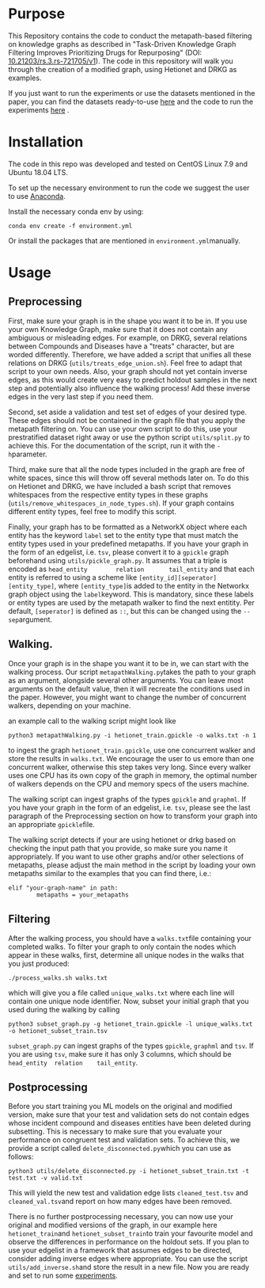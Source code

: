 # Purpose

This Repository contains the code to conduct the metapath-based filtering on knowledge graphs as described in "Task-Driven Knowledge Graph Filtering Improves Prioritizing Drugs for Repurposing" (DOI: [10.21203/rs.3.rs-721705/v1](https://doi.org/10.21203/rs.3.rs-721705/v1)).  The code in this repository will walk you through the creation of a modified graph, using Hetionet and DRKG as examples. 

If you just want to run the experiments or use the datasets mentioned in the paper, you can find the datasets ready-to-use [here](https://doi.org/10.5281/zenodo.5638999) and the code to run the experiments [here](https://github.com/fratajcz/metafilter-experiment) .

# Installation

The code in this repo was developed and tested on CentOS Linux 7.9 and Ubuntu 18.04 LTS.

To set up the necessary environment to run the code we suggest the user to use [Anaconda](https://www.anaconda.com/).

Install the necessary conda env by using:

```
conda env create -f environment.yml
```

Or install the packages that are mentioned in ```environment.yml```manually.

# Usage

## Preprocessing 

First, make sure your graph is in the shape you want it to be in. If you use your own Knowledge Graph, make sure that it does not contain any ambiguous or misleading edges. For example, on DRKG, several relations between Compounds and Diseases have a "treats" character, but are worded differently. Therefore, we have added a script that unifies all these relations on DRKG (```utils/treats_edge_union.sh```). Feel free to adapt that script to your own needs. Also, your graph should not yet contain inverse edges, as this would create very easy to predict holdout samples in the next step and potentially also influence the walking process! Add these inverse edges in the very last step if you need them.

Second, set aside a validation and test set of edges of your desired type. These edges should not be contained in the graph file that you apply the metapath filtering on. You can use your own script to do this, use your prestratified dataset right away or use the python script ```utils/split.py``` to achieve this. For the documentation of the script, run it with the ```-h```parameter.

Third, make sure that all the node types included in the graph are free of white spaces, since this will throw off several methods later on. To do this on Hetionet and DRKG, we have included a bash script that removes whitespaces from the respective entity types in these graphs (```utils/remove_whitespaces_in_node_types.sh```). If your graph contains different entity types, feel free to modify this script.

Finally, your graph has to be formatted as a NetworkX object where each entity has the keyword ```label``` set to the entity type that must match the entity types used in your predefined metapaths. If you have your graph in the form of an edgelist, i.e. ```tsv```, please convert it to a ```gpickle``` graph beforehand using ```utils/pickle_graph.py```. It assumes that a triple is encoded as ```head_entity        relation       tail_entity``` and that each entity is referred to using a scheme like ```[entity_id][seperator][entity_type]```, where ```[entity_type]```is added to the entity in the Networkx graph object using the ```label```keyword. This is mandatory, since these labels or entity types are used by the metapath walker to find the next entitity. Per default, ```[seperator]``` is defined as ```::```, but this can be changed using the ```--sep```argument.

## Walking.

Once your graph is in the shape you want it to be in, we can start with the walking process. Our script ```metapathWalking.py```takes the path to your graph as an argument, alongside several other arguments. You can leave most arguments on the default value, then it will recreate the conditions used in the paper.
However, you might want to change the number of concurrent walkers, depending on your machine.

an example call to the walking script might look like

```
python3 metapathWalking.py -i hetionet_train.gpickle -o walks.txt -n 1
```

to ingest the graph ```hetionet_train.gpickle```, use one concurrent walker and store the results in ```walks.txt```. We encourage the user to us emore than one concurrent walker, otherwise this step takes very long. Since every walker uses one CPU has its own copy of the graph in memory, the optimal number of walkers depends on the CPU and memory specs of the users machine.

The walking script can ingest graphs of the types ```gpickle``` and ```graphml```. If you have your graph in the form of an edgelist, i.e. ```tsv```, please see the last paragraph of the Preprocessing section on how to transform your graph into an appropriate ```gpickle```file.

The walking script detects if your are using hetionet or drkg based on checking the input path that you provide, so make sure you name it appropriately. If you want to use other graphs and/or other selections of metapaths, please adjust the main method in the script by loading your own metapaths similar to the examples that you can find there, i.e.:

```
elif "your-graph-name" in path:
        metapaths = your_metapaths
```

## Filtering

After the walking process, you should have a ```walks.txt```file containing your completed walks. To filter your graph to only contain the nodes which appear in these walks, first, determine all unique nodes in the walks that you just produced:

```
./process_walks.sh walks.txt
```

which will give you a file called ```unique_walks.txt``` where each line will contain one unique node identifier. Now, subset your initial graph that you used during the walking by calling

```
python3 subset_graph.py -g hetionet_train.gpickle -l unique_walks.txt -o hetionet_subset_train.tsv
```

```subset_graph.py``` can ingest graphs of the types ```gpickle```, ```graphml``` and ```tsv```. If you are using ```tsv```, make sure it has only 3 columns, which should be ```head_entity  relation    tail_entity```.

## Postprocessing

Before you start training you ML models on the original and modified version, make sure that your test and validation sets do not contain edges whose incident compound and diseases entities have been deleted during subsetting. This is necessary to make sure that you evaluate your performance on congruent test and validation sets. To achieve this, we provide a script called ```delete_disconnected.py```which you can use as follows:

```
python3 utils/delete_disconnected.py -i hetionet_subset_train.txt -t test.txt -v valid.txt
```

This will yield the new test and validation edge lists ```cleaned_test.tsv``` and ```cleaned_val.tsv```and report on how many edges have been removed.


There is no further postprocessing necessary, you can now use your original and modified versions of the graph, in our example here ```hetionet_train```and ```hetionet_subset_train```to train your favourite model and observe the differences in performance on the holdout sets. If you plan to use your edgelist in a framework that assumes edges to be directed, consider adding inverse edges where appropriate. You can use the script ```utils/add_inverse.sh```and store the result in a new file. Now you are ready and set to run some [experiments](https://github.com/fratajcz/metafilter-experiment).



